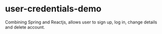 # user-credentials-demo
Combining Spring and Reactjs, allows user to sign up, log in, change details and delete account.
